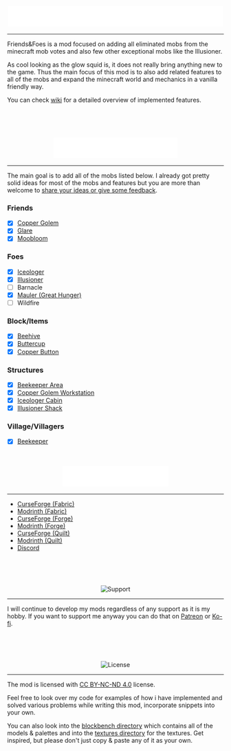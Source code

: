 <br>
<p align="center">
    <img src="https://github.com/Faboslav/friends-and-foes/blob/master/.github/assets/title.svg?raw=true" width="500" height="48" title="Friends&Foes" alt="Friends&Foes">
</p>

---

Friends&Foes is a mod focused on adding all eliminated mobs from the minecraft mob votes and also few other exceptional
mobs like the Illusioner.

As cool looking as the glow squid is, it does not really bring anything new to the game. Thus the main focus of this mod
is to also add related features to all of the mobs and expand the minecraft world and mechanics in a vanilla friendly
way.

You can check [wiki] for a detailed overview of implemented features.

<br>
<br>
<br>

<p align="center">
    <img src="https://github.com/Faboslav/friends-and-foes/blob/master/.github/assets/roadmap.svg?raw=true" width="290" height="48" title="Roadmap" alt="Roadmap">
</p>

---

The main goal is to add all of the mobs listed below. I already got pretty solid ideas for most of the mobs and features
but you are more than welcome to [share your ideas or give some feedback].

### Friends

- [x] [Copper Golem]
- [x] [Glare]
- [x] [Moobloom]

### Foes

- [x] [Iceologer]
- [x] [Illusioner]
- [ ] Barnacle
- [x] [Mauler (Great Hunger)]
- [ ] Wildfire

### Block/Items

- [x] [Beehive]
- [x] [Buttercup]
- [x] [Copper Button]

### Structures

- [x] [Beekeeper Area]
- [x] [Copper Golem Workstation]
- [x] [Iceologer Cabin]
- [x] [Illusioner Shack]

### Village/Villagers

- [x] [Beekeeper]
  <br>
  <br>
  <br>

<p align="center">
  <img src="https://github.com/Faboslav/friends-and-foes/blob/master/.github/assets/socials.svg?raw=true" width="247" height="48" title="Socials" alt="Socials">
</p>

---

- [CurseForge (Fabric)]
- [Modrinth (Fabric)]
- [CurseForge (Forge)]
- [Modrinth (Forge)]
- [CurseForge (Quilt)]
- [Modrinth (Quilt)]
- [Discord]

<br>
<br>
<br>

<p align="center">
  <img src="https://github.com/Faboslav/friends-and-foes/blob/master/.github/assets/curseforge/title/support.svg?raw=true" width="276" height="48" title="Support" alt="Support">
</p>

---

I will continue to develop my mods regardless of any support as it is my hobby. If you want to support me anyway you can
do that on [Patreon] or [Ko-fi].

<br>
<br>
<br>

<p align="center">
  <img src="https://github.com/Faboslav/friends-and-foes/blob/master/.github/assets/license.svg?raw=true" width="251" height="48" title="License" alt="License">
</p>

---

The mod is licensed with [CC BY-NC-ND 4.0] license.

Feel free to look over my code for examples of how i have implemented and solved various problems while writing this
mod, incorporate snippets into your own.

You can also look into the [blockbench directory] which contains all of the models & palettes and into
the [textures directory] for the textures. Get inspired, but please don't just copy & paste any of it as your own.

[Copper Golem]: https://github.com/Faboslav/friends-and-foes/wiki/Copper-Golem

[Glare]: https://github.com/Faboslav/friends-and-foes/wiki/Glare

[Moobloom]: https://github.com/Faboslav/friends-and-foes/wiki/Moobloom

[Iceologer]: https://github.com/Faboslav/friends-and-foes/wiki/Iceologer

[Illusioner]: https://github.com/Faboslav/friends-and-foes/wiki/Illusioner

[Mauler (Great Hunger)]: https://github.com/Faboslav/friends-and-foes/wiki/Mauler-%28Great-Hunger%29

[Beehive]: https://github.com/Faboslav/friends-and-foes/wiki/Beehive

[Buttercup]: https://github.com/Faboslav/friends-and-foes/wiki/Buttercup

[Copper Button]: https://github.com/Faboslav/friends-and-foes/wiki/Copper-Button

[Beekeeper Area]: https://github.com/Faboslav/friends-and-foes/wiki/Beekeeeper-Area

[Copper Golem Workstation]: https://github.com/Faboslav/friends-and-foes/wiki/Copper-Golem-Workstation

[Iceologer Cabin]: https://github.com/Faboslav/friends-and-foes/wiki/Iceologer-Cabin

[Illusioner Shack]: https://github.com/Faboslav/friends-and-foes/wiki/Illusioner-Shack

[Beekeeper]: https://github.com/Faboslav/friends-and-foes/wiki/Beekeeeper

[share your ideas or give some feedback]: https://github.com/Faboslav/friends-and-foes/issues/new?assignees=Faboslav&labels=feature&template=feature_request.md&title=

[wiki]: https://github.com/Faboslav/friends-and-foes/wiki

[CurseForge (Fabric)]: https://www.curseforge.com/minecraft/mc-mods/friends-foes

[Modrinth (Fabric)]: https://modrinth.com/mod/friends-and-foes

[CurseForge (Forge)]: https://www.curseforge.com/minecraft/mc-mods/friends-foes-forge

[Modrinth (Forge)]: https://modrinth.com/mod/friends-and-foes-forge

[CurseForge (Quilt)]: https://www.curseforge.com/minecraft/mc-mods/friends-foes-quilt

[Modrinth (Quilt)]: https://modrinth.com/mod/friends-and-foes-quilt

[Discord]: https://discord.com/invite/QGwFvvMQCn

[Patreon]: https://www.patreon.com/Faboslav

[Ko-fi]: https://ko-fi.com/faboslav

[CC BY-NC-ND 4.0]: https://github.com/Faboslav/friends-and-foes/blob/master/LICENSE.txt

[blockbench directory]: https://github.com/Faboslav/friends-and-foes/tree/master/blockbench

[textures directory]: https://github.com/Faboslav/friends-and-foes/tree/master/common/src/main/resources/assets/friendsandfoes/textures
